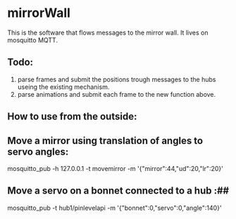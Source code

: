 # mirrorWall
This is the software that flows messages to the mirror wall.
It lives on mosquitto MQTT.

## Todo: ##
1. parse frames and submit the positions trough messages to the hubs useing the existing mechanism.
2. parse animations and submit each frame to the new function above.



## How to use from the outside: ##
## Move a mirror using translation of angles to servo angles: ##

 mosquitto_pub -h 127.0.0.1 -t movemirror -m '{"mirror":44,"ud":20,"lr":20}'

## Move a servo on a bonnet connected to a hub :##

 mosquitto_pub -t hub1/pinlevelapi -m '{"bonnet":0,"servo":0,"angle":140}'

